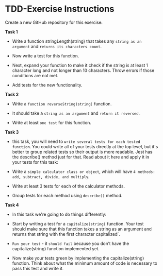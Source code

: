 # TDD-Exercise Instructions
Create a new GitHub repository for this exercise.

**Task 1**

- Write a function stringLength(string) that takes any `string as an argument` and `returns its characters count`.

- Now write a test for this function.

- Next, expand your function to make it check if the string is at least 1 character long and not longer than 10 characters. Throw errors if those conditions are not met.

- Add tests for the new functionality.

**Task 2**


- Write a `function reverseString(string)` function. 

- It should take a `string as an argument` and `return it reversed`.

- Write at least `one test` for this function.


**Task 3**


-  this task, you will need to `write several tests for each tested function`. You could write all of your tests directly at the top level, but it's better to group related tests so their output is more readable. Jest has the describe() method just for that. Read about it here and apply it in your tests for this task:

- Write a `simple calculator class or object`, which will have `4 methods: add, subtract, divide, and multiply`.

- Write at least 3 tests for each of the calculator methods.

- Group tests for each method using `describe()` method.


**Task 4**
- In this task we're going to do things differently:

- Start by writing a test for a `capitalize(string)` function. Your test should make sure that this function takes a string as an argument and returns that string with the first character capitalized`.

- `Run your test` - it `should fail` because you don’t have the capitalize(string) function implemented yet.

- Now make your tests green by implementing the capitalize(string) function. Think about what the minimum amount of code is necessary to pass this test and write it.